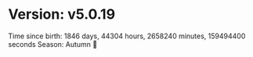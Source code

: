 # Version: v5.0.19
Time since birth: 1846 days, 44304 hours, 2658240 minutes, 159494400 seconds
Season: Autumn 🍁
